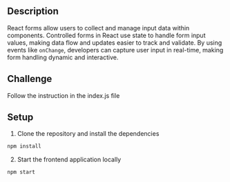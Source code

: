 ## Description
React forms allow users to collect and manage input data within components. Controlled forms in React use state to handle form input values, making data flow and updates easier to track and validate. By using events like `onChange`, developers can capture user input in real-time, making form handling dynamic and interactive.

## Challenge
Follow the instruction in the index.js file

## Setup

1. Clone the repository and install the dependencies
```bash
npm install
```
2. Start the frontend application locally
```bash
npm start
```